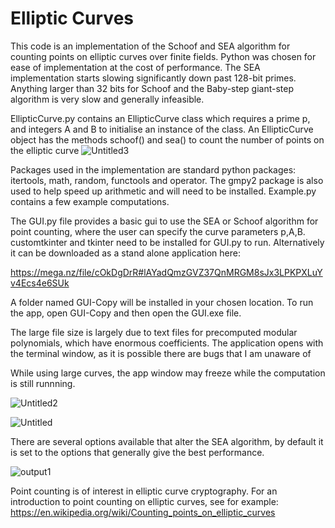 # Elliptic Curves

This code is an implementation of the Schoof and SEA algorithm for counting points on elliptic curves over finite fields. Python was chosen for ease of implementation at the cost of performance. The SEA implementation starts slowing significantly down past 128-bit primes. Anything larger than 32 bits for Schoof and the Baby-step giant-step algorithm is very slow and generally infeasible.

EllipticCurve.py  contains an EllipticCurve class which requires a prime p, and integers A and B to initialise an instance of the class. 
An EllipticCurve object has the methods schoof() and sea() to count the number of points on the elliptic curve ![Untitled3](https://user-images.githubusercontent.com/67613774/200216559-d157c584-0b8c-45fa-8f9f-dea281c6dd05.png)


Packages used in the implementation are standard python packages: itertools, math, random, functools and operator.
The gmpy2 package is also used to help speed up arithmetic and will need to be installed.
Example.py contains a few example computations.

The GUI.py file provides a basic gui to use the SEA or Schoof algorithm for point counting, where the user can specify the curve parameters p,A,B.
customtkinter and tkinter need to be installed for GUI.py to run.
Alternatively it can be downloaded as a stand alone application here:

https://mega.nz/file/cOkDgDrR#lAYadQmzGVZ37QnMRGM8sJx3LPKPXLuYv4Ecs4e6SUk

A folder named GUI-Copy will be installed in your chosen location. To run the app, open GUI-Copy and then open the GUI.exe file.

The large file size is largely due to text files for precomputed modular polynomials, which have enormous coefficients.
The application opens with the terminal window, as it is possible there are bugs that I am unaware of

While using large curves, the app window may freeze while the computation is still runnning.

![Untitled2](https://user-images.githubusercontent.com/67613774/200215308-df3f9062-c35b-41a2-a2cf-74ab13810e4e.png)

![Untitled](https://user-images.githubusercontent.com/67613774/200215314-c0a96679-cd48-4821-910c-4c162d25ce79.png)

There are several options available that alter the SEA algorithm, by default it is set to the options that generally give the best performance. 

![output1](https://user-images.githubusercontent.com/67613774/200216582-bdd250a8-a30e-48bc-a0f9-df46d303a83f.jpg)

Point counting is of interest in elliptic curve cryptography.
For an introduction to point counting on elliptic curves, see for example:
https://en.wikipedia.org/wiki/Counting_points_on_elliptic_curves
